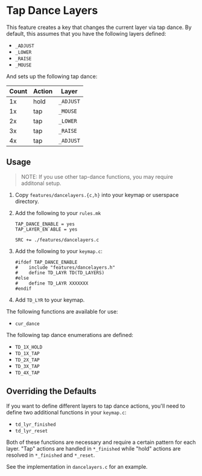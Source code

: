# Tap Dance Layers

This feature creates a key that changes the current layer via tap dance. By
default, this assumes that you have the following layers defined:

- `_ADJUST`
- `_LOWER`
- `_RAISE`
- `_MOUSE`

And sets up the following tap dance:

| Count | Action | Layer     |
| ----- | ------ | --------- |
| 1x    | hold   | `_ADJUST` |
| 1x    | tap    | `_MOUSE`  |
| 2x    | tap    | `_LOWER`  |
| 3x    | tap    | `_RAISE`  |
| 4x    | tap    | `_ADJUST` |

## Usage

> NOTE: If you use other tap-dance functions, you may require additonal setup.

1. Copy `features/dancelayers.{c,h}` into your keymap or userspace directory.
2. Add the following to your `rules.mk`

   ```
   TAP_DANCE_ENABLE = yes
   TAP_LAYER_EN`ABLE = yes

   SRC += ./features/dancelayers.c
   ```

3. Add the following to your `keymap.c`:

   ```
   #ifdef TAP_DANCE_ENABLE
   #    include "features/dancelayers.h"
   #    define TD_LAYR TD(TD_LAYERS)
   #else
   #    define TD_LAYR XXXXXXX
   #endif
   ```

4. Add `TD_LYR` to your keymap.

The following functions are available for use:

- `cur_dance`

The following tap dance enumerations are defined:

- `TD_1X_HOLD`
- `TD_1X_TAP`
- `TD_2X_TAP`
- `TD_3X_TAP`
- `TD_4X_TAP`

## Overriding the Defaults

If you want to define different layers to tap dance actions, you'll need to
define two additional functions in your `keymap.c`:

- `td_lyr_finished`
- `td_lyr_reset`

Both of these functions are necessary and require a certain pattern for each
layer. "Tap" actions are handled in `*_finished` while "hold" actions are
resolved in `*_finished` and `*_reset`.

See the implementation in `dancelayers.c` for an example.
